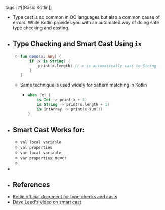 tags:: #[[Basic Kotlin]]

- Type cast is so common in OO languages but also a common cause of errors. While Kotlin provides you with an automated way of doing safe type checking and casting.
- ## Type Checking and Smart Cast Using `is`
	- ```kotlin
	  fun demo(x: Any) {
	      if (x is String) {
	          print(x.length) // x is automatically cast to String
	      }
	  }
	  ```
	- Same technique is used widely for pattern matching in Kotlin
		- ```kotlin
		  when (x) {
		      is Int -> print(x + 1)
		      is String -> print(x.length + 1)
		      is IntArray -> print(x.sum())
		  }
		  ```
- ## Smart Cast Works for:
	- `val local variable`
	- `val properties`
	- `var local variable`
	- `var properties`: never
	-
-
- ## References
- [Kotlin official document for type checks and casts](https://kotlinlang.org/docs/typecasts.html#is-and-is-operators)
- [Dave Leed's video on smart cast](https://youtu.be/LFmF6kuYItc?si=dAuTTUbApsmlshfy)